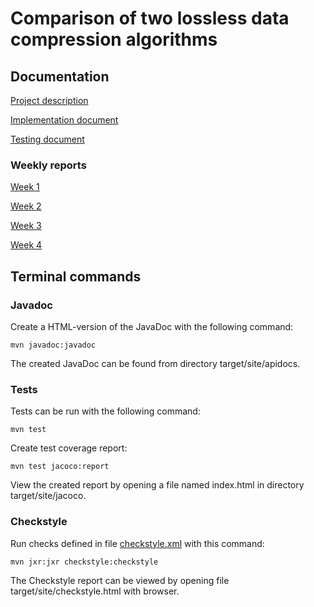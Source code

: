 # Comparison of two lossless data compression algorithms

## Documentation

[Project description](https://github.com/tsalohei/tiralab-taru/blob/main/documentation/project_description.md)

[Implementation document](https://github.com/tsalohei/tiralab-taru/blob/main/documentation/implementation.md)

[Testing document](https://github.com/tsalohei/tiralab-taru/blob/main/documentation/testing.md)

###  Weekly reports

[Week 1](https://github.com/tsalohei/tiralab-taru/blob/main/documentation/weekly_reports/week1.md)

[Week 2](https://github.com/tsalohei/tiralab-taru/blob/main/documentation/weekly_reports/week2.md)

[Week 3](https://github.com/tsalohei/tiralab-taru/blob/main/documentation/weekly_reports/week3.md)

[Week 4](https://github.com/tsalohei/tiralab-taru/blob/main/documentation/weekly_reports/week4.md)

## Terminal commands

### Javadoc

Create a HTML-version of the JavaDoc with the following command:

	mvn javadoc:javadoc

The created JavaDoc can be found from directory target/site/apidocs.

### Tests

Tests can be run with the following command:

	mvn test

Create test coverage report:

	mvn test jacoco:report

View the created report by opening a file named index.html in directory target/site/jacoco.

### Checkstyle

Run checks defined in file [checkstyle.xml](https://github.com/tsalohei/tiralab-taru/blob/main/tiralab-taru/checkstyle.xml) with this command:

	mvn jxr:jxr checkstyle:checkstyle

The Checkstyle report can be viewed by opening file target/site/checkstyle.html with browser.
